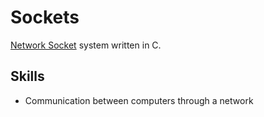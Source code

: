 # Sockets
<a href="https://en.wikipedia.org/wiki/Network_socket">Network Socket</a> system written in C.

## Skills
- Communication between computers through a network
